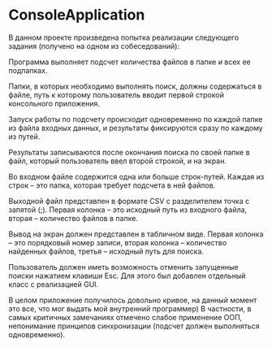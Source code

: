 # ConsoleApplication

В данном проекте произведена попытка реализации следующего задания (получено на одном из собеседований):

Программа выполняет подсчет количества файлов в папке и всех ее подпапках.
 
Папки, в которых необходимо выполнять поиск, должны содержаться в файле, путь к которому пользователь вводит первой строкой консольного приложения.

Запуск работы по подсчету происходит одновременно по каждой папке из файла входных данных, и результаты фиксируются сразу по каждому из путей.

Результаты записываются после окончания поиска по своей папке в файл, который пользователь ввел второй строкой, и на экран.

Во входном файле содержится одна или больше строк-путей. Каждая из строк – это папка, которая требует подсчета в ней файлов.

Выходной файл представлен в формате CSV с разделителем точка с запятой (;). Первая колонка – это исходный путь из входного файла, вторая – количество файлов в папке.

Вывод на экран должен представлен в табличном виде. Первая колонка – это порядковый номер записи, вторая колонка – количество найденных файлов, третья – исходный путь для поиска.

Пользователь должен иметь возможность отменить запущенные поиски нажатием клавиши Esc. Для этого был добавлен отдельный класс с реализацией GUI.



В целом приложение получилось довольно кривое, на данный момент это все, что мог выдать мой внутренний программер) В частности, в самых критичных замечаниях отмечено слабое применение ООП, 
непонимание принципов синхронизации (подсчет должен выполняться одновременно).
